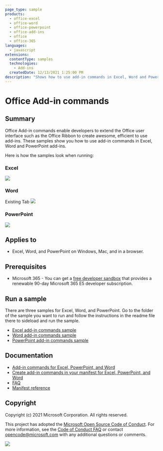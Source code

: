 ```yaml
---
page_type: sample
products:
  - office-excel
  - office-word
  - office-powerpoint
  - office-add-ins
  - office
  - office-365
languages:
  - javascript
extensions:
  contentType: samples
  technologies:
    - Add-ins
  createdDate: 12/13/2021 1:25:00 PM
description: "Shows how to use add-in commands in Excel, Word and PowerPoint add-ins."
---
```


# Office Add-in commands

## Summary

Office Add-in commands enable developers to extend the Office user interface such as the Office Ribbon to create awesome, efficient to use add-ins. These samples show you how to use add-in commands in Excel, Word and PowerPoint add-ins.

Here is how the samples look when running:

### Excel

![](/images/excel-ribbon-buttons.png)

### Word

Existing Tab
![](http://i.imgur.com/wrA6R3T.png)

### PowerPoint

![](http://i.imgur.com/jwkkNsQ.png)

## Applies to

- Excel, Word, and PowerPoint on Windows, Mac, and in a browser.

## Prerequisites

- Microsoft 365 - You can get a [free developer sandbox](https://developer.microsoft.com/microsoft-365/dev-program#Subscription) that provides a renewable 90-day Microsoft 365 E5 developer subscription.

## Run a sample

There are three samples for Excel, Word, and PowerPoint. Go to the folder of the sample you want to run and follow the instructions in the readme file there to sideload and run the sample.

- [Excel add-in commands sample](./excel/)
- [Word add-in commands sample](./word/)
- [PowerPoint add-in commands sample](./powerpoint/)

## Documentation

- [Add-in commands for Excel, PowerPoint, and Word](https://docs.microsoft.com/office/dev/add-ins/design/add-in-commands)
- [Create add-in commands in your manifest for Excel, PowerPoint, and Word](https://docs.microsoft.com/office/dev/add-ins/develop/create-addin-commands)
- [FAQ](FAQ.md)
- [Manifest reference](https://docs.microsoft.com/office/dev/add-ins/reference/manifest/extensionpoint)

## Copyright

Copyright (c) 2021 Microsoft Corporation. All rights reserved.

This project has adopted the [Microsoft Open Source Code of Conduct](https://opensource.microsoft.com/codeofconduct/). For more information, see the [Code of Conduct FAQ](https://opensource.microsoft.com/codeofconduct/faq/) or contact [opencode@microsoft.com](mailto:opencode@microsoft.com) with any additional questions or comments.

<img src="https://telemetry.sharepointpnp.com/pnp-officeaddins/samples/office-add-in-commands" />
